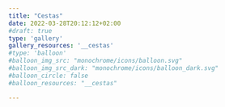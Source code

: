 ```yaml
---
title: "Cestas"
date: 2022-03-28T20:12:12+02:00
#draft: true
type: 'gallery'
gallery_resources: '__cestas'
#type: 'balloon'
#balloon_img_src: "monochrome/icons/balloon.svg"
#balloon_img_src_dark: "monochrome/icons/balloon_dark.svg"
#balloon_circle: false
#balloon_resources: "__cestas"

---
```

